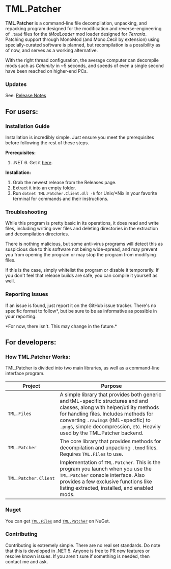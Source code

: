 # TML.Patcher

**TML.Patcher** is a command-line file decompilation, unpacking, and repacking program designed for the modification and reverse-engineering of `.tmod` files for the _tModLoader_ mod loader designed for _Terraria_. Patching support through MonoMod (and Mono.Cecil by extension) using specially-curated software is planned, but recompilation is a possibility as of now, and serves as a working alternative.

With the right thread configuration, the average computer can decompile mods such as _Calamity_ in ~5 seconds, and speeds of even a single second have been reached on higher-end PCs.

### Updates
See: [Release Notes](RELEASENOTES.md)

## For users:
### Installation Guide
Installation is incredibly simple. Just ensure you meet the prerequisites before following the rest of these steps.

**Prerequisites:**
1. .NET 6. Get it [here](https://dotnet.microsoft.com/download/dotnet/6.0).

**Installation:**
1. Grab the newest release from the Releases page.
2. Extract it into an empty folder.
3. Run `dotnet TML.Patcher.Client.dll -h` for Unix/\*Nix in your favorite terminal for commands and their instructions.

### Troubleshooting
While this program is pretty basic in its operations, it does read and write files, including writing over files and deleting directories in the extraction and decompilation directories.

There is nothing malicious, but some anti-virus programs will detect this as suspicious due to this software not being wide-spread, and may prevent you from opening the program or may stop the program from modifying files.

If this is the case, simply whitelist the program or disable it temporarily. If you don't feel that release builds are safe, you can compile it yourself as well.

### Reporting Issues
If an issue is found, just report it on the GitHub issue tracker. There's no specific format to follow\*, but be sure to be as informative as possible in your reporting.


\*For now, there isn't. This may change in the future.\*


## For developers:
### How TML.Patcher Works:
TML.Patcher is divided into two main libraries, as well as a command-line interface program.

Project | Purpose
------- | -------
`TML.Files` | A simple library that provides both generic and tML-specific structures and and classes, along with helper/utility methods for handling files. Includes methods for converting `.rawimg`s (tML-specific) to `.png`s, simple decompression, etc. Heavily used by the TML.Patcher backend.
`TML.Patcher` | The core library that provides methods for decompilation and unpacking `.tmod` files. Requires `TML.Files` to use.
`TML.Patcher.Client` | Implementation of `TML.Patcher`. This is the program you launch when you use the `TML.Patcher` console interface. Also provides a few exclusive functions like listing extracted, installed, and enabled mods.

### Nuget
You can get [`TML.Files`](https://www.nuget.org/packages/TML.Files/) and [`TML.Patcher`](https://www.nuget.org/packages/TML.Patcher/) on NuGet.

### Contributing
Contributing is extremely simple. There are no real set standards. Do note that this is developed in .NET 5. Anyone is free to PR new features or resolve known issues. If you aren't sure if something is needed, then contact me and ask.
